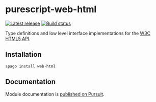 # purescript-web-html

[![Latest release](http://img.shields.io/github/release/purescript-web/purescript-web-html.svg)](https://github.com/purescript-web/purescript-web-html/releases)
[![Build status](https://travis-ci.org/purescript-web/purescript-web-html.svg?branch=master)](https://travis-ci.org/purescript-web/purescript-web-html)

Type definitions and low level interface implementations for the [W3C HTML5 API](https://www.w3.org/TR/html5).

## Installation

```
spago install web-html
```

## Documentation

Module documentation is [published on Pursuit](http://pursuit.purescript.org/packages/purescript-web-html).
